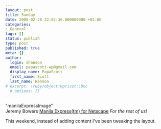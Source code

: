```yaml
---
layout: post
title: Sunday
date: 2000-02-20 22:02:36.000000000 +01:00
categories:
- General
tags: []
status: publish
type: post
published: true
meta: {}
author:
  login: shanson
  email: papascott-wp@gmail.com
  display_name: PapaScott
  first_name: Scott
  last_name: Hanson
# excerpt: !ruby/object:Hpricot::Doc
  # options: {}
---
```

<p>"manilaExpressImage"<br />
Jeremy Bowers <a href="http://www.jerf.org/resources/manilaexpress.html">Manila Express(tm) for Netscape</a> <i>For the rest of us!</i></p>
<p>This weekend, instead of adding content I've been tweaking the layout.</p>
